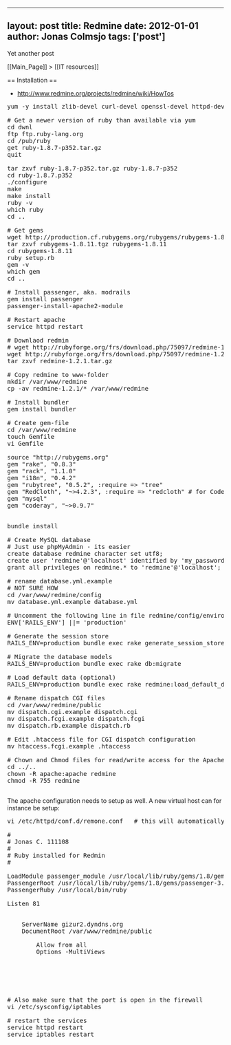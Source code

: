 
---
layout: post
title: Redmine
date: 2012-01-01
author: Jonas Colmsjo
tags: ['post']
---

Yet another post





[[Main_Page]] > [[IT resources]]

== Installation ==

* http://www.redmine.org/projects/redmine/wiki/HowTos

<pre>
yum -y install zlib-devel curl-devel openssl-devel httpd-devel apr-devel apr-util-devel mysql-devel ftp

# Get a newer version of ruby than available via yum
cd dwnl
ftp ftp.ruby-lang.org
cd /pub/ruby
get ruby-1.8.7-p352.tar.gz
quit

tar zxvf ruby-1.8.7-p352.tar.gz ruby-1.8.7-p352
cd ruby-1.8.7.p352
./configure
make
make install
ruby -v
which ruby
cd ..

# Get gems
wget http://production.cf.rubygems.org/rubygems/rubygems-1.8.11.tgz
tar zxvf rubygems-1.8.11.tgz rubygems-1.8.11
cd rubygems-1.8.11
ruby setup.rb
gem -v
which gem
cd ..

# Install passenger, aka. modrails
gem install passenger
passenger-install-apache2-module

# Restart apache
service httpd restart

# Downlaod redmin
# wget http://rubyforge.org/frs/download.php/75097/redmine-1.2.1.tar.gz  # GET LATEST VERSION ON RUBYFORGE
wget http://rubyforge.org/frs/download.php/75097/redmine-1.2.1.tar.gz
tar zxvf redmine-1.2.1.tar.gz

# Copy redmine to www-folder
mkdir /var/www/redmine
cp -av redmine-1.2.1/* /var/www/redmine

# Install bundler
gem install bundler

# Create gem-file
cd /var/www/redmine
touch Gemfile
vi Gemfile

source "http://rubygems.org"
gem "rake", "0.8.3"
gem "rack", "1.1.0"
gem "i18n", "0.4.2"
gem "rubytree", "0.5.2", :require => "tree"
gem "RedCloth", "~>4.2.3", :require => "redcloth" # for CodeRay
gem "mysql"
gem "coderay", "~>0.9.7"


bundle install

# Create MySQL database
# Just use phpMyAdmin - its easier
create database redmine character set utf8;
create user 'redmine'@'localhost' identified by 'my_password';
grant all privileges on redmine.* to 'redmine'@'localhost'; 

# rename database.yml.example
# NOT SURE HOW
cd /var/www/redmine/config
mv database.yml.example database.yml

# Uncomment the following line in file redmine/config/environment.rb
ENV['RAILS_ENV'] ||= 'production'

# Generate the session store
RAILS_ENV=production bundle exec rake generate_session_store

# Migrate the database models
RAILS_ENV=production bundle exec rake db:migrate

# Load default data (optional)
RAILS_ENV=production bundle exec rake redmine:load_default_data

# Rename dispatch CGI files
cd /var/www/redmine/public
mv dispatch.cgi.example dispatch.cgi
mv dispatch.fcgi.example dispatch.fcgi
mv dispatch.rb.example dispatch.rb

# Edit .htaccess file for CGI dispatch configuration
mv htaccess.fcgi.example .htaccess

# Chown and Chmod files for read/write access for the Apache user
cd ../..
chown -R apache:apache redmine
chmod -R 755 redmine

</pre>


The apache configuration needs to setup as well. A new virtual host can for instance be setup:
<pre>
vi /etc/httpd/conf.d/remone.conf   # this will automatically be loaded via an Include in httpd.conf

#
# Jonas C. 111108
#
# Ruby installed for Redmin
#

LoadModule passenger_module /usr/local/lib/ruby/gems/1.8/gems/passenger-3.0.9/ext/apache2/mod_passenger.so
PassengerRoot /usr/local/lib/ruby/gems/1.8/gems/passenger-3.0.9
PassengerRuby /usr/local/bin/ruby

Listen 81

<VirtualHost *:81>
    ServerName gizur2.dyndns.org 
    DocumentRoot /var/www/redmine/public
    <Directory />
        Allow from all
        Options -MultiViews
    </Directory>
</VirtualHost>




# Also make sure that the port is open in the firewall
vi /etc/sysconfig/iptables

# restart the services
service httpd restart
service iptables restart

</pre>
